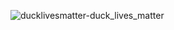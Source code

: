 ![ducklivesmatter-duck_lives_matter](https://user-images.githubusercontent.com/66081804/228987014-c3eebc2e-f0b5-4f0a-af11-8be191881719.gif)
